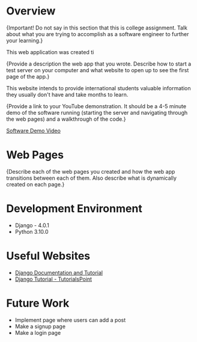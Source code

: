 # Overview

{Important!  Do not say in this section that this is college assignment.  Talk about what you are trying to accomplish as a software engineer to further your learning.}

This web application was created ti

{Provide a description the web app that you wrote. Describe how to start a test server on your computer and what website to open up to see the first page of the app.}

This website intends to provide international students valuable information they usually don't have and take months to learn.

{Provide a link to your YouTube demonstration.  It should be a 4-5 minute demo of the software running (starting the server and navigating through the web pages) and a walkthrough of the code.}

[Software Demo Video](http://youtube.link.goes.here)

# Web Pages

{Describe each of the web pages you created and how the web app transitions between each of them.  Also describe what is dynamically created on each page.}

# Development Environment

* Django - 4.0.1
* Python 3.10.0

# Useful Websites

* [Django Documentation and Tutorial](https://docs.djangoproject.com/en/3.0/contents/)
* [Django Tutorial - TutorialsPoint](https://www.tutorialspoint.com/django/index.htm)

# Future Work

* Implement page where users can add a post
* Make a signup page
* Make a login page